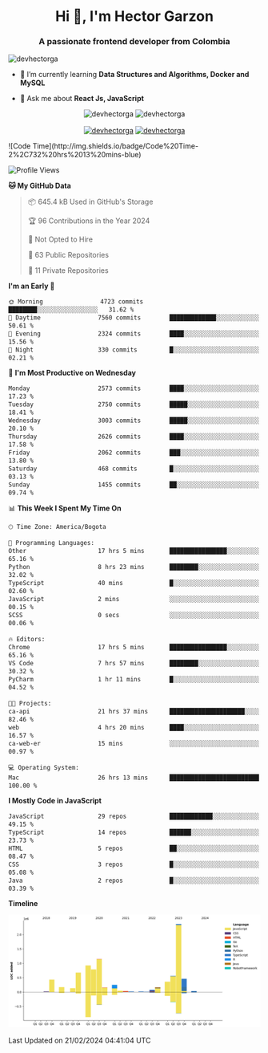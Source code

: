 <h1 align="center">Hi 👋, I'm Hector Garzon</h1>
<h3 align="center">A passionate frontend developer from Colombia</h3>

<p align="left"> <img src="https://komarev.com/ghpvc/?username=devhectorga" alt="devhectorga" /> </p>

- 🌱 I’m currently learning **Data Structures and Algorithms, Docker and MySQL**

- 💬 Ask me about **React Js, JavaScript**

<p align="center"> <img src="https://github-readme-stats.vercel.app/api?username=devhectorga&count_private=true&show_icons=true" alt="devhectorga" /> <img src="https://github-readme-stats.vercel.app/api/top-langs/?username=devhectorga&layout=compact" alt="devhectorga" /></p>

<p align="center">
<a href="https://twitter.com/devhectorga" target="blank"><img align="center" src="https://cdn.jsdelivr.net/npm/simple-icons@3.0.1/icons/twitter.svg" alt="devhectorga" height="20" width="20" /></a>
<a href="https://linkedin.com/in/devhectorga" target="blank"><img align="center" src="https://cdn.jsdelivr.net/npm/simple-icons@3.0.1/icons/linkedin.svg" alt="devhectorga" height="20" width="20" /></a>
</p>
<!--START_SECTION:waka-->
![Code Time](http://img.shields.io/badge/Code%20Time-2%2C732%20hrs%2013%20mins-blue)

![Profile Views](http://img.shields.io/badge/Profile%20Views-0-blue)

**🐱 My GitHub Data** 

> 📦 645.4 kB Used in GitHub's Storage 
 > 
> 🏆 96 Contributions in the Year 2024
 > 
> 🚫 Not Opted to Hire
 > 
> 📜 63 Public Repositories 
 > 
> 🔑 11 Private Repositories 
 > 
**I'm an Early 🐤** 

```text
🌞 Morning                4723 commits        ████████░░░░░░░░░░░░░░░░░   31.62 % 
🌆 Daytime                7560 commits        █████████████░░░░░░░░░░░░   50.61 % 
🌃 Evening                2324 commits        ████░░░░░░░░░░░░░░░░░░░░░   15.56 % 
🌙 Night                  330 commits         █░░░░░░░░░░░░░░░░░░░░░░░░   02.21 % 
```
📅 **I'm Most Productive on Wednesday** 

```text
Monday                   2573 commits        ████░░░░░░░░░░░░░░░░░░░░░   17.23 % 
Tuesday                  2750 commits        █████░░░░░░░░░░░░░░░░░░░░   18.41 % 
Wednesday                3003 commits        █████░░░░░░░░░░░░░░░░░░░░   20.10 % 
Thursday                 2626 commits        ████░░░░░░░░░░░░░░░░░░░░░   17.58 % 
Friday                   2062 commits        ███░░░░░░░░░░░░░░░░░░░░░░   13.80 % 
Saturday                 468 commits         █░░░░░░░░░░░░░░░░░░░░░░░░   03.13 % 
Sunday                   1455 commits        ██░░░░░░░░░░░░░░░░░░░░░░░   09.74 % 
```


📊 **This Week I Spent My Time On** 

```text
🕑︎ Time Zone: America/Bogota

💬 Programming Languages: 
Other                    17 hrs 5 mins       ████████████████░░░░░░░░░   65.16 % 
Python                   8 hrs 23 mins       ████████░░░░░░░░░░░░░░░░░   32.02 % 
TypeScript               40 mins             █░░░░░░░░░░░░░░░░░░░░░░░░   02.60 % 
JavaScript               2 mins              ░░░░░░░░░░░░░░░░░░░░░░░░░   00.15 % 
SCSS                     0 secs              ░░░░░░░░░░░░░░░░░░░░░░░░░   00.06 % 

🔥 Editors: 
Chrome                   17 hrs 5 mins       ████████████████░░░░░░░░░   65.16 % 
VS Code                  7 hrs 57 mins       ████████░░░░░░░░░░░░░░░░░   30.32 % 
PyCharm                  1 hr 11 mins        █░░░░░░░░░░░░░░░░░░░░░░░░   04.52 % 

🐱‍💻 Projects: 
ca-api                   21 hrs 37 mins      █████████████████████░░░░   82.46 % 
web                      4 hrs 20 mins       ████░░░░░░░░░░░░░░░░░░░░░   16.57 % 
ca-web-er                15 mins             ░░░░░░░░░░░░░░░░░░░░░░░░░   00.97 % 

💻 Operating System: 
Mac                      26 hrs 13 mins      █████████████████████████   100.00 % 
```

**I Mostly Code in JavaScript** 

```text
JavaScript               29 repos            ████████████░░░░░░░░░░░░░   49.15 % 
TypeScript               14 repos            ██████░░░░░░░░░░░░░░░░░░░   23.73 % 
HTML                     5 repos             ██░░░░░░░░░░░░░░░░░░░░░░░   08.47 % 
CSS                      3 repos             █░░░░░░░░░░░░░░░░░░░░░░░░   05.08 % 
Java                     2 repos             █░░░░░░░░░░░░░░░░░░░░░░░░   03.39 % 
```



**Timeline**

![Lines of Code chart](https://raw.githubusercontent.com/devHectorGa/devHectorGa/master/assets/bar_graph.png)


 Last Updated on 21/02/2024 04:41:04 UTC
<!--END_SECTION:waka-->
